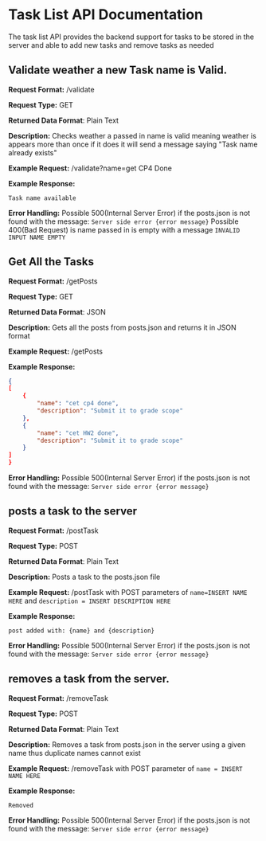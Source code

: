# Task List API Documentation
The task list API provides the backend support for tasks to be stored in the server
and able to add new tasks and remove tasks as needed

## Validate weather a new Task name is Valid.
**Request Format:** /validate

**Request Type:** GET

**Returned Data Format**: Plain Text

**Description:** Checks weather a passed in name is valid meaning weather is
appears more than once if it does it will send a message saying "Task name already exists"


**Example Request:** /validate?name=get CP4 Done

**Example Response:**
```
Task name available

```

**Error Handling:**
Possible 500(Internal Server Error) if the posts.json is not found
with the message: `Server side error {error message}`
Possible 400(Bad Request) is name passed in is empty with a message
`INVALID INPUT NAME EMPTY`

## Get All the Tasks
**Request Format:** /getPosts

**Request Type:** GET

**Returned Data Format**: JSON

**Description:** Gets all the posts from posts.json and returns it in JSON format

**Example Request:** /getPosts

**Example Response:**

```json
{
[
    {
        "name": "cet cp4 done",
        "description": "Submit it to grade scope"
    },
    {
        "name": "cet HW2 done",
        "description": "Submit it to grade scope"
    }
]
}
```

**Error Handling:**
Possible 500(Internal Server Error) if the posts.json is not found
with the message: `Server side error {error message}`

## posts a task to the server
**Request Format:** /postTask

**Request Type:** POST

**Returned Data Format**: Plain Text

**Description:** Posts a task to the posts.json file


**Example Request:** /postTask with POST parameters of `name=INSERT NAME HERE` and `description = INSERT DESCRIPTION HERE`

**Example Response:**
```
post added with: {name} and {description}

```

**Error Handling:**
Possible 500(Internal Server Error) if the posts.json is not found
with the message: `Server side error {error message}`

## removes a task from the server.
**Request Format:** /removeTask

**Request Type:** POST

**Returned Data Format**: Plain Text

**Description:** Removes a task from posts.json in  the server using
a given name thus duplicate names cannot exist


**Example Request:** /removeTask with POST parameter of `name = INSERT NAME HERE`

**Example Response:**
```
Removed

```

**Error Handling:**
Possible 500(Internal Server Error) if the posts.json is not found
with the message: `Server side error {error message}`